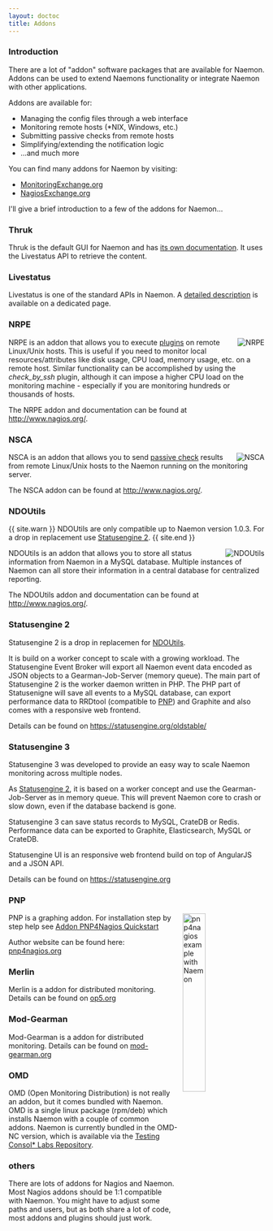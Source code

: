 ```yaml
---
layout: doctoc
title: Addons
---
```


### Introduction

There are a lot of "addon" software packages that are available for Naemon. Addons can be used to extend Naemons functionality or integrate Naemon with other applications.

Addons are available for:

* Managing the config files through a web interface
* Monitoring remote hosts (*NIX, Windows, etc.)
* Submitting passive checks from remote hosts
* Simplifying/extending the notification logic
* ...and much more

You can find many addons for Naemon by visiting:

* <a href="http://www.monitoringexchange.org/">MonitoringExchange.org</a>
* <a href="http://www.nagiosexchange.org">NagiosExchange.org</a>

I'll give a brief introduction to a few of the addons for Naemon...


### Thruk
Thruk is the default GUI for Naemon and has <a href="http://thruk.org/documentation.html">its own documentation</a>.
It uses the Livestatus API to retrieve the content.


### Livestatus
Livestatus is one of the standard APIs in Naemon.
A <a href="livestatus.html">detailed description</a> is available on a dedicated page.


### NRPE

<img src="images/nrpe.png" border="0" alt="NRPE" title="NRPE" style="float: right; padding: 0 0 0 10px;">

NRPE is an addon that allows you to execute <a href="plugins.html">plugins</a> on remote Linux/Unix hosts.
This is useful if you need to monitor local resources/attributes like disk usage, CPU load, memory usage,
etc. on a remote host. Similar functionality can be accomplished by using the *check_by_ssh* plugin, although
it can impose a higher CPU load on the monitoring machine - especially if you are monitoring hundreds or thousands of hosts.

The NRPE addon and documentation can be found at <a href="http://www.nagios.org/">http://www.nagios.org/</a>.



### NSCA

<img src="images/nsca.png" border="0" alt="NSCA" title="NSCA" style="float: right; padding: 0 0 0 10px;">

NSCA is an addon that allows you to send <a href="passivechecks.html">passive check</a> results from remote Linux/Unix
hosts to the Naemon running on the monitoring server.

The NSCA addon can be found at <a href="http://www.nagios.org/">http://www.nagios.org/</a>.



### NDOUtils

{{ site.warn }}
NDOUtils are only compatible up to Naemon version 1.0.3. For a drop in replacement use <a href="#statusengine_2">Statusengine 2</a>.
{{ site.end }}

<img src="images/ndoutils.png" border="0" alt="NDOUtils" title="NDOUtils" style="float: right; padding: 0 0 0 10px;">

NDOUtils is an addon that allows you to store all status information from Naemon in a MySQL database.
Multiple instances of Naemon can all store their information in a central database for centralized reporting.

The NDOUtils addon and documentation can be found at <a href="http://www.nagios.org/">http://www.nagios.org/</a>.



### Statusengine 2
Statusengine 2 is a drop in replacemen for <a href="#ndoutils">NDOUtils</a>.

It is build on a worker concept to scale with a growing workload. The Statusengine Event Broker will export
all Naemon event data encoded as JSON objects to a Gearman-Job-Server (memory queue). The main part of Statusengine 2 is
the worker daemon written in PHP. The PHP part of Statusenigne will save all events to a MySQL database, can export performance data
to RRDtool (compatible to <a href="#pnp">PNP</a>) and Graphite and also comes with a responsive web frontend.

Details can be found on <a href="https://statusengine.org/oldstable/">https://statusengine.org/oldstable/</a>



### Statusengine 3
Statusengine 3 was developed to provide an easy way to scale Naemon monitoring across multiple nodes.

As <a href="#statusengine_2">Statusengine 2</a>, it is based on a worker concept and use the Gearman-Job-Server as in memory queue.
This will prevent Naemon core to crash or slow down, even if the database backend is gone.

Statusengine 3 can save status records to MySQL, CrateDB or Redis.
Performance data can be exported to Graphite, Elasticsearch, MySQL or CrateDB.

Statusengine UI is an responsive web frontend build on top of AngularJS and a JSON API.

Details can be found on <a href="https://statusengine.org/">https://statusengine.org</a>

### PNP
<a href="images/pnp4nagios-example1.png"><img src="images/pnp4nagios-example1.png" border="0" hspace="10" width="30%" height="30%" alt="pnp4nagios example with Naemon" title="pnp4nagios example with Naemon" style="float: right;"></a>

PNP is a graphing addon. For installation step by step help see <a href="addon-pnp-quickstart.html">Addon PNP4Nagios Quickstart</a>

Author website can be found here: <a href="http://pnp4nagios.org">pnp4nagios.org</a>



### Merlin
Merlin is a addon for distributed monitoring. Details can be found on <a href="https://kb.op5.com/display/MERLIN">op5.org</a>



### Mod-Gearman
Mod-Gearman is a addon for distributed monitoring. Details can be found on <a href="http://mod-gearman.org">mod-gearman.org</a>



### OMD
OMD (Open Monitoring Distribution) is not really an addon, but it comes bundled with
Naemon. OMD is a single linux package (rpm/deb) which installs Naemon with a couple of
common addons. Naemon is currently bundled in the OMD-NC version, which is available
via the <a href="https://labs.consol.de/repo/testing">Testing Consol* Labs Repository</a>.



### others
There are lots of addons for Nagios and Naemon. Most Nagios addons should be 1:1 compatible with Naemon.
You might have to adjust some paths and users, but as both share a lot of code, most addons and plugins
should just work.
